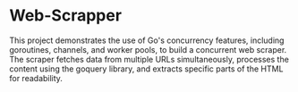 # Web-Scrapper
This project demonstrates the use of Go's concurrency features, including goroutines, channels, and worker pools, to build a concurrent web scraper. The scraper fetches data from multiple URLs simultaneously, processes the content using the goquery library, and extracts specific parts of the HTML for readability. 
